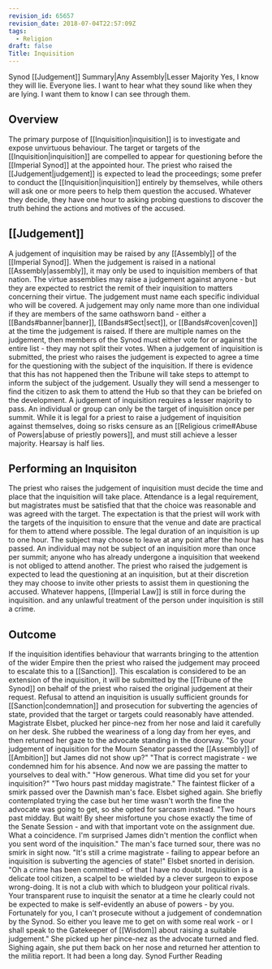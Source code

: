 ```yaml
---
revision_id: 65657
revision_date: 2018-07-04T22:57:09Z
tags:
  - Religion
draft: false
Title: Inquisition
---
```

Synod [[Judgement]] Summary|Any Assembly|Lesser Majority
Yes, I know they will lie. Everyone lies. I want to hear what they sound like when they are lying. I want them to know I can see through them.
## Overview
The primary purpose of [[Inquisition|inquisition]] is to investigate and expose unvirtuous behaviour. The target or targets of the [[Inquisition|inquisition]] are compelled to appear for questioning before the [[Imperial Synod]] at the appointed hour. The priest who raised the [[Judgement|judgement]] is expected to lead the proceedings; some prefer to conduct the [[Inquisition|inquisition]] entirely by themselves, while others will ask one or more peers to help them question the accused. Whatever they decide, they have one hour to asking probing questions to discover the truth behind the actions and motives of the accused.
## [[Judgement]]
A judgement of inquisition may be raised by any [[Assembly]] of the [[Imperial Synod]]. When the judgement is raised in a national [[Assembly|assembly]], it may only be used to inquisition members of that nation. The virtue assemblies may raise a judgement against anyone - but they are expected to restrict the remit of their inquisition to matters concerning their virtue.
The judgement must name each specific individual who will be covered. A judgement may only name more than one individual if they are members of the same oathsworn band - either a  [[Bands#banner|banner]], [[Bands#Sect|sect]], or [[Bands#coven|coven]] at the time the judgement is raised. If there are multiple names on the judgement, then members of the Synod must either vote for or against the entire list - they may not split their votes.
When a judgement of inquisition is submitted, the priest who raises the judgement is expected to agree a time for the questioning with the subject of the inquisition. If there is evidence that this has not happened then the Tribune will take steps to attempt to inform the subject of the judgement. Usually they will send a messenger to find the citizen to ask them to attend the Hub so that they can be briefed on the development.
A judgement of inquisition requires a lesser majority to pass. An individual or group can only be the target of inquisition once per summit.
While it is legal for a priest to raise a judgement of inquisition against themselves, doing so risks censure as an [[Religious crime#Abuse of Powers|abuse of priestly powers]], and must still achieve a lesser majority.
Hearsay is half lies.
## Performing an Inquisiton
The priest who raises the judgement of inquisition must decide the time and place that the inquisition will take place. Attendance is a legal requirement, but magistrates must be satisfied that that the choice was reasonable and was agreed with the target. The expectation is that the priest will work with the targets of the inquisition to ensure that the venue and date are practical for them to attend where possible. The legal duration of an inquisition is up to one hour. The subject may choose to leave at any point after the hour has passed.
An individual may not be subject of an inquisition more than once per summit; anyone who has already undergone a inquisition that weekend is not obliged to attend another.
The priest who raised the judgement is expected to lead the questioning at an inquisition, but at their discretion they may choose to invite other priests to assist them in questioning the accused. Whatever happens, [[Imperial Law]] is still in force during the inquisition. and any unlawful treatment of the person under inquisition is still a crime.
## Outcome
If the inquisition identifies behaviour that warrants bringing to the attention of the wider Empire then the priest who raised the judgement may proceed to escalate this to a [[Sanction]]. This escalation is considered to be an extension of the inquisition, it will be submitted by the [[Tribune of the Synod]] on behalf of the priest who raised the original judgement at their request.
Refusal to attend an inquisition is usually sufficient grounds for [[Sanction|condemnation]] and prosecution for subverting the agencies of state, provided that the target or targets could reasonably have attended.
Magistrate Elsbet, plucked her pince-nez from her nose and laid it carefully on her desk. She rubbed the weariness of a long day from her eyes, and then returned her gaze to the advocate standing in the doorway.
"So your judgement of inquisition for the Mourn Senator passed the [[Assembly]] of [[Ambition]] but James did not show up?" 
"That is correct magistrate - we condemned him for his absence. And now we are passing the matter to yourselves to deal with."
"How generous. What time did you set for your inquisition?"
"Two hours past midday magistrate."
The faintest flicker of a smirk passed over the Dawnish man's face. Elsbet sighed again. She briefly contemplated trying the case but her time wasn't worth the fine the advocate was going to get, so she opted for sarcasm instead.
"Two hours past midday. But wait! By sheer misfortune you chose exactly the time of the Senate Session - and with that important vote on the assignment due. What a coincidence. I'm surprised James didn't mention the conflict when you sent word of the inquisition."
The man's face turned sour, there was no smirk in sight now. "It's still a crime magistrate - failing to appear before an inquisition is subverting the agencies of state!"
Elsbet snorted in derision. "Oh a crime has been committed - of that I have no doubt. Inquisition is a delicate tool citizen, a scalpel to be wielded by a clever surgeon to expose wrong-doing. It is not a club with which to bludgeon your political rivals. Your transparent ruse to inquisit the senator at a time he clearly could not be expected to make is self-evidently an abuse of powers - by you. Fortunately for you, I can't prosecute without a judgement of condemnation by the Synod. So either you leave me to get on with some real work - or I shall speak to the Gatekeeper of [[Wisdom]] about raising a suitable judgement."
She picked up her pince-nez as the advocate turned and fled. Sighing again, she put them back on her nose and returned her attention to the militia report. It had been a long day.
Synod Further Reading